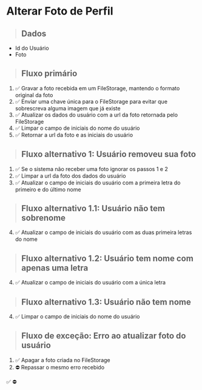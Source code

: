 # Alterar Foto de Perfil

> ## Dados
* Id do Usuário
* Foto

> ## Fluxo primário
1. ✅ Gravar a foto recebida em um FileStorage, mantendo o formato original da foto
2. ✅ Enviar uma chave única para o FileStorage para evitar que sobrescreva alguma imagem que já existe
3. ✅ Atualizar os dados do usuário com a url da foto retornada pelo FileStorage
4. ✅ Limpar o campo de iniciais do nome do usuário
5. ✅ Retornar a url da foto e as iniciais do usuário

> ## Fluxo alternativo 1: Usuário removeu sua foto
1. ✅ Se o sistema não receber uma foto ignorar os passos 1 e 2
3. ✅ Limpar a url da foto dos dados do usuário
4. ✅ Atualizar o campo de iniciais do usuário com a primeira letra do primeiro e do último nome

> ## Fluxo alternativo 1.1: Usuário não tem sobrenome
4. ✅ Atualizar o campo de iniciais do usuário com as duas primeira letras do nome

> ## Fluxo alternativo 1.2: Usuário tem nome com apenas uma letra
4. ✅ Atualizar o campo de iniciais do usuário com a única letra

> ## Fluxo alternativo 1.3: Usuário não tem nome
4. ✅ Limpar o campo de iniciais do nome do usuário

> ## Fluxo de exceção: Erro ao atualizar foto do usuário
1. ✅ Apagar a foto criada no FileStorage
2. ⛔ Repassar o mesmo erro recebido

✅
⛔